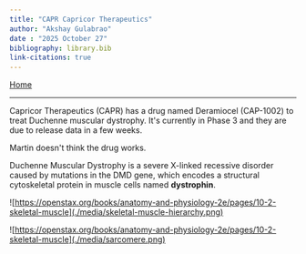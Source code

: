 ```yaml
---
title: "CAPR Capricor Therapeutics"
author: "Akshay Gulabrao"
date : "2025 October 27"
bibliography: library.bib
link-citations: true
---
```


[Home](./index.html)

---

Capricor Therapeutics (CAPR) has a drug named Deramiocel (CAP-1002) to treat Duchenne muscular dystrophy. It's currently in Phase 3 and they are due to release data in a few weeks.

Martin doesn't think the drug works.

Duchenne Muscular Dystrophy is a severe X-linked recessive disorder caused by mutations in the DMD gene, which encodes a structural cytoskeletal protein in muscle cells named **dystrophin**. 

![https://openstax.org/books/anatomy-and-physiology-2e/pages/10-2-skeletal-muscle](./media/skeletal-muscle-hierarchy.png)

![https://openstax.org/books/anatomy-and-physiology-2e/pages/10-2-skeletal-muscle](./media/sarcomere.png)
